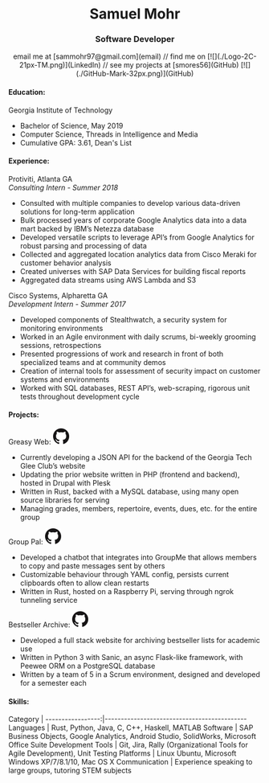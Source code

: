 # <center> **Samuel Mohr** </center> #
### <center> Software Developer </center> ###

[email]: mailto:sammohr97@gmail.com
[LinkedIn]: https://www.linkedin.com/in/samuel-mohr-0a6a11106/
[GitHub]: https://github.com/smores56
<center>
email me at [sammohr97@gmail.com](email)
//
find me on [![](./Logo-2C-21px-TM.png)](LinkedIn)
//
see my projects at [smores56](GitHub)
[![](./GitHub-Mark-32px.png)](GitHub)
</center>

#### Education: ####

Georgia Institute of Technology
  - Bachelor of Science, May 2019
  - Computer Science, ​Threads​ in Intelligence and Media
  - Cumulative GPA​: 3.61, Dean's List

#### Experience: ####

Protiviti, Atlanta GA <br>
*Consulting Intern - Summer 2018*
- Consulted with multiple companies to develop various data-driven solutions for long-term application
- Bulk processed years of corporate Google Analytics data into a data mart backed by IBM’s Netezza database
- Developed versatile scripts to leverage API’s from Google Analytics for robust parsing and processing of data
- Collected and aggregated location analytics data from Cisco Meraki for customer behavior analysis
- Created universes with SAP Data Services for building fiscal reports
- Aggregated data streams using AWS Lambda and S3

Cisco Systems, Alpharetta GA <br>
*Development Intern - Summer 2017*
- Developed components of Stealthwatch, a security system for monitoring environments
- Worked in an Agile environment with daily scrums, bi-weekly grooming sessions, retrospections
- Presented progressions of work and research in front of both specialized teams and at community demos
- Creation of internal tools for assessment of security impact on customer systems and environments
- Worked with SQL databases, REST API’s, web-scraping, rigorous unit tests throughout development cycle

#### Projects: ####

Greasy Web:
[![](./GitHub-Mark-32px.png)](https://github.com/smores56/grease)
- Currently developing a JSON API for the backend of the Georgia Tech Glee Club’s website
- Updating the prior website written in PHP (frontend and backend), hosted in Drupal with Plesk
- Written in Rust, backed with a MySQL database, using many open source libraries for serving
- Managing grades, members, repertoire, events, dues, etc. for the entire group

Group Pal:
[![](./GitHub-Mark-32px.png)](https://github.com/smores56/group_pal)
- Developed a chatbot that integrates into GroupMe that allows members to copy and paste messages sent by others
- Customizable behaviour through YAML config, persists current clipboards often to allow clean restarts
- Written in Rust, hosted on a Raspberry Pi, serving through ngrok tunneling service

Bestseller Archive:
[![](./GitHub-Mark-32px.png)](https://github.com/smores56/googleplex)
- Developed a full stack website for archiving bestseller lists for academic use
- Written in Python 3 with Sanic, an async Flask-like framework, with Peewee ORM on a PostgreSQL database
- Written by a team of 5 in a Scrum environment, designed and developed for a semester each

#### Skills: ####

Category          |
-----------------:|--------------------------------------------
Languages         | Rust, Python, Java, C, C++, Haskell, MATLAB
 Software         | SAP Business Objects, Google Analytics, Android Studio, SolidWorks, Microsoft Office Suite
Development Tools |  Git, Jira, Rally (Organizational Tools for Agile Development), Unit Testing
Platforms         | Linux Ubuntu, Microsoft Windows XP/7/8.1/10, Mac OS X
Communication     | Experience speaking to large groups, tutoring STEM subjects
